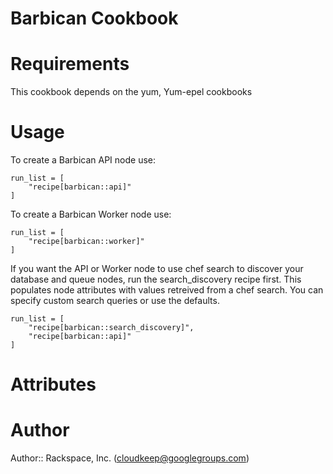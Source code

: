 # Barbican Cookbook

# Requirements

This cookbook depends on the yum, Yum-epel cookbooks

# Usage

To create a Barbican API node use:

```
run_list = [
	"recipe[barbican::api]"
]
```

To create a Barbican Worker node use:

```
run_list = [
	"recipe[barbican::worker]"
]
```

If you want the API or Worker node to use chef search to discover your database and queue nodes, run the search_discovery recipe first. This populates node attributes with values retreived from a chef search.  You can specify custom search queries or use the defaults.

```
run_list = [
	"recipe[barbican::search_discovery]",
	"recipe[barbican::api]"
]
```

# Attributes


# Author

Author:: Rackspace, Inc. (<cloudkeep@googlegroups.com>)
